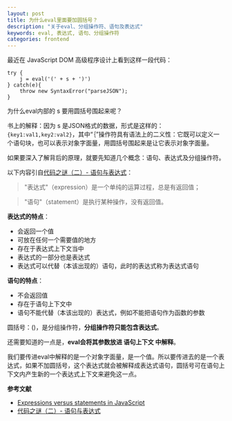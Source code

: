 ```yaml
---
layout: post
title: 为什么eval里面要加圆括号？
description: "关于eval、分组操作符、语句及表达式"
keywords: eval, 表达式, 语句、分组操作符
categories: frontend
---
```

最近在 JavaScript DOM 高级程序设计上看到这样一段代码：


	try {
		j = eval('(' + s + ')')
    } catch(e){
    	throw new SyntaxError("parseJSON");
    }


为什么eval内部的 s 要用圆括号围起来呢？

书上的解释：因为 s 是JSON格式的数据，形式是这样的：`{key1:val1,key2:val2}`，其中“｛”操作符具有语法上的二义性：它既可以定义一个语句块，也可以表示对象字面量，用圆括号围起来是让它表示对象字面量。

如果要深入了解背后的原理，就要先知道几个概念：语句、表达式及分组操作符。

以下内容引自[代码之谜（二）- 语句与表达式](http://justjavac.com/codepuzzle/2012/10/28/codepuzzle-expression-and-statement.html)：

>"表达式"（expression）是一个单纯的运算过程，总是有返回值；

>"语句"（statement）是执行某种操作，没有返回值。


**表达式的特点**：

- 会返回一个值
- 可放在任何一个需要值的地方
- 存在于表达式上下文当中
- 表达式的一部分也是表达式
- 表达式可以代替（本该出现的）语句，此时的表达式称为表达式语句

**语句的特点**：

- 不会返回值
- 存在于语句上下文中
- 语句不能代替（本该出现的）表达式，例如不能把语句作为函数的参数

圆括号：()，是分组操作符，**分组操作符只能包含表达式**。

还需要知道的一点是，**eval会将其参数放进 语句上下文 中解释**。

我们要传进eval中解释的是一个对象字面量，是一个值。所以要传进去的是一个表达式，如果不加圆括号，这个表达式就会被解释成表达式语句，圆括号可在语句上下文内产生新的一个表达式上下文来避免这一点。

**参考文献**

- [Expressions versus statements in JavaScript](http://www.2ality.com/2012/09/expressions-vs-statements.html)
- [代码之谜（二）- 语句与表达式](http://justjavac.com/codepuzzle/2012/10/28/codepuzzle-expression-and-statement.html)